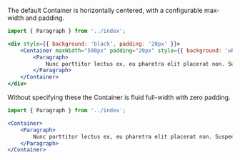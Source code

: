 The default Container is horizontally centered, with a configurable max-width and padding.

```jsx harmony
import { Paragraph } from '../index';

<div style={{ background: 'black', padding: '20px' }}>
    <Container maxWidth="500px" padding="20px" style={{ background: 'white' }}>
        <Paragraph>
            Nunc porttitor lectus ex, eu pharetra elit placerat non. Suspendisse nec ultrices augue, et varius velit. Vestibulum ante ipsum primis in faucibus orci luctus et ultrices posuere cubilia curae; Morbi sollicitudin sed turpis et vulputate. Nam consequat porttitor scelerisque. Nulla ultricies enim at eros accumsan interdum. Aenean egestas enim mi, nec tincidunt libero gravida et.
        </Paragraph>
    </Container>
</div>
```

Without specifying these the Container is fluid full-width with zero padding. 

```jsx harmony
import { Paragraph } from '../index';

<Container>
    <Paragraph>
        Nunc porttitor lectus ex, eu pharetra elit placerat non. Suspendisse nec ultrices augue, et varius velit. Vestibulum ante ipsum primis in faucibus orci luctus et ultrices posuere cubilia curae; Morbi sollicitudin sed turpis et vulputate. Nam consequat porttitor scelerisque. Nulla ultricies enim at eros accumsan interdum. Aenean egestas enim mi, nec tincidunt libero gravida et.
    </Paragraph>
</Container>
```
